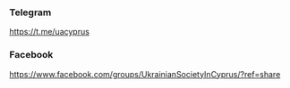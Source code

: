 ### Telegram
https://t.me/uacyprus
### Facebook
https://www.facebook.com/groups/UkrainianSocietyInCyprus/?ref=share